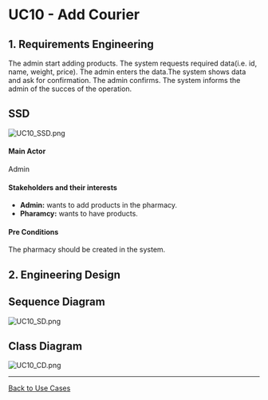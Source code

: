 # UC10 - Add Courier

## 1. Requirements Engineering
The admin start adding products. The system requests required data(i.e. id, name, weight, price). The admin enters the data.The system shows data and ask for confirmation. The admin confirms. The system informs the admin of the succes of the operation.

## SSD
![UC10_SSD.png](UC10_SSD.png)

#### Main Actor

Admin

#### Stakeholders and their interests
* **Admin:** wants to add products in the pharmacy.
* **Pharamcy:** wants to have products.

#### Pre Conditions
The pharmacy should be created in the system.

## 2. Engineering Design

## Sequence Diagram
![UC10_SD.png](UC10_SD.png)



## Class Diagram
![UC10_CD.png](UC10_CD.png)

____

[Back to Use Cases](../UseCases.md)